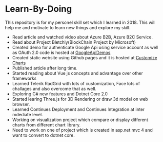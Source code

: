 # Learn-By-Doing
This repository is for my personel skill set which I learned in 2018. This will help me and motivate to learn new things and explore my skill.
* Read article and watched video about Azure B2B, Azure B2C Service.
* Read about Project Bletchly(BlockChain Project by Microsoft)
* Created demo for authenticate Google Api using service account as well as OAuth 2.0 code is hosted at [GoogleApiDemos](https://github.com/anomepani/GoogleApiDemos)
* Created static website using Github pages and it is hosted at [Customize Charts](https://anomepani.github.io/Customize-Charts/)
* Published article after long time.
* Started reading about Vue js concepts and advantage over other frameworks
* Learned Telerik RadGrid with lots of customization, Face lots of challages and also overcome that as well.
* Exploring C# new features and Dotnet Core 2.0
* Started learing Three.js for 3D Rendering or draw 3d model on web browser.
* Learned Continues Deployment and Continues Integration at inter mdediate level.
* Working on visualization project which compare or display different charts from different chart library.
* Need to work on one of project which is created in asp.net mvc 4 and want to convert to dotnet core.

